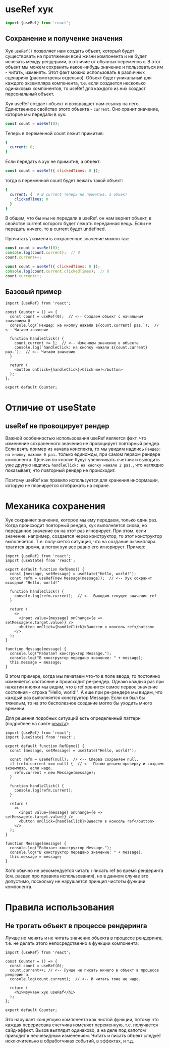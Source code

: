 # useRef хук

```javascript
import {useRef} from 'react';
```

## Сохранение и получение значения

Хук `useRef()` позволяет нам создать объект, который будет существовать на протяжении всей жизни компонента и не будет исчезать между рендерами, в отличие от обычных переменных. В этот объект мы можем сохранить какое-нибудь значение и пользоваться им - читать, изменять. Этот факт можно использовать в различных сценариях (рассмотрены отдельно). Объект будет уникальный для каждого экземпляра компонента, т.е. если создается несколько одинаковых компонентов, то useRef для каждого из них создаст персональный объект.

Хук useRef создает объект и возвращает нам ссылку на него. Единственное свойство этого объекта - `current`. Оно хранит значение, которое мы передали в хук:

```javascript
const count = useRef(0);
```

Теперь в переменной count лежит примитив:

```yaml
{
  current: 0;
}
```

Если передать в хук не примитив, а объект:

```javascript
const count = useRef({ clickedTimes: 0 });
```

тогда в переменной count будет лежать такой объект:

```yaml
{
  current: {  # В current теперь не примитив, а объект
    clickedTimes: 0
  }
}
```

В общем, что бы мы не передали в useRef, он нам вернет объект, в свойстве current которого будет лежать переданная вещь. Если не передать ничего, то в current будет undefined.

Прочитать \ изменить сохраненное значение можно так:

```javascript
const count = useRef(0);
console.log(count.current);  // 0
count.current++;
```

```javascript
const count = useRef({ clickedTimes: 0 });
console.log(count.current.clickedTimes);  // 0
count.current++;
```

## Базовый пример

```react
import {useRef} from 'react';

const Counter = () => {
  const count = useRef(0);  // <-- Создаем объект с начальным значением 0
  console.log(`Рендер: на кнопку нажали ${count.current} раз.`);  // <-- Читаем значение

  function handleClick() {
    count.current += 1;  // <-- Изменяем значение в объекта
    console.log(`handleClick: на кнопку нажали ${count.current} раз.`);  // <-- Читаем значение
  }

  return (
    <button onClick={handleClick}>Click me!</button>
  );
};

export default Counter;
```

# Отличие от useState

## useRef не провоцирует рендер

Важной особенностью использования useRef является факт, что изменение сохраненного значения не провоцирует повторный рендер. Если взять пример из начала конспекта, то мы увидим надпись `Рендер: на кнопку нажали 0 раз.` только единожды, при самом первом рендере компонента. Щелчки по кнопке будут увеличивать счетчик и выводить уже другую надпись `handleClick: на кнопку нажали 2 раз.`, что наглядно показывает, что повторный рендер не происходит.

Поэтому useRef как правило используется для хранения информации, которую не планируется отображать на экране.

# Механика сохранения

Хук сохраняет значение, которое мы ему передаем, только один раз. Когда происходит повторный рендер, хук выполняется снова, но переданное значение он на этот раз игнорирует. При этом, если значение, например, создается через конструктор, то этот конструктор выполняется. Т.е. получается ситуация, что на создание экземпляра тратится время, а потом хук все равно его игнорирует. Пример:

```react
import {useRef} from 'react';
import {useState} from 'react';

export default function RefDemo() {
  const [message, setMessage] = useState("Hello, world!");
  const refm = useRef(new Message(message));  // <-- Хук сохранит исходный "Hello, world!"
  
  function handleClick() {
    console.log(refm.current);  // <-- Выводим текущее значение ref
  }

  return (
    <>
      <input value={message} onChange={e => setMessage(e.target.value)} />
      <button onClick={handleClick}>Вывести в консоль ref</button>
    </>
  );
}

function Message(message) {
  console.log("Работает конструктор Message.");
  console.log("В конструктор передано значение: " + message);
  this.message = message;
}
```

В этом примере, когда мы печатаем что-то в поле ввода, то постоянно изменяется состояние и происходит ре-рендер. Однако каждый раз при нажатии кнопки мы видим, что в ref хранится самое первое значение состояния - строка "Hello, world!". А еще при ре-рендере мы видим, что каждый раз выполняется конструктор Message. Если он был бы тяжелым, то на это бесполезное создание могло бы уходить много времени.

Для решения подобных ситуаций есть определенный паттерн (подробнее на сайте [реакта](https://react.dev/reference/react/useRef#avoiding-recreating-the-ref-contents)):

```react
import {useRef} from 'react';
import {useState} from 'react';

export default function RefDemo() {
  const [message, setMessage] = useState("Hello, world!");

  const refm = useRef(null);  // <-- Сперва сохраняем null.
  if (refm.current === null) {  // <-- Потом делаем проверку и создаем экземпляр, если надо.
    refm.current = new Message(message);
  }
  
  function handleClick() {
    console.log(refm.current);
  }

  return (
    <>
      <input value={message} onChange={e => setMessage(e.target.value)} />
      <button onClick={handleClick}>Вывести в консоль ref</button>
    </>
  );
}

function Message(message) {
  console.log("Работает конструктор Message.");
  console.log("В конструктор передано значение: " + message);
  this.message = message;
}
```

Хотя обычно не рекомендуется читать \ писать ref во время рендеринга (см. раздел про правила использования), но в данном случае это допустимо, поскольку не нарушается принцип чистоты функции компонента.

# Правила использования

## Не трогать объект в процессе рендеринга

Лучше не менять и не читать значение объекта в процессе рендеринга, т.е. не делать этого непосредственно в функции компонента:

```react
import {useRef} from 'react';

const Counter = () => {
  const count = useRef(0);
  count.current++; // <-- Лучше не писать ничего в объект в процессе рендеринга.
  console.log(count.current);  // <-- И читать тоже не надо.

  return (
    <h1>Изучаем хук useRef</h1>
  );
};

export default Counter;
```

Это нарушает концепцию компонента как чистой функции, потому что каждая перерисовка счетчика изменяет переменную, т.е. получается сайд-эффект. Вызов выглядит одинаково, а на деле под капотом приводит к неочевидным изменениям. Читать и писать объект следует исключительно в обработчиках событий, в эффектах, и т.д.

